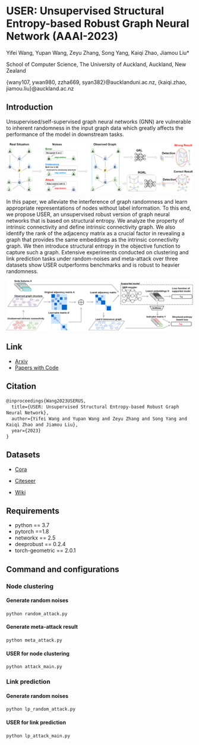 # USER: Unsupervised Structural Entropy-based Robust Graph Neural Network (AAAI-2023)

Yifei Wang, Yupan Wang, Zeyu Zhang, Song Yang, Kaiqi Zhao, Jiamou Liu*

School of Computer Science, The University of Auckland, Auckland, New Zealand

{wany107, ywan980, zzha669, syan382}@aucklanduni.ac.nz, {kaiqi.zhao, jiamou.liu}@auckland.ac.nz
<!--#### -->

## Introduction
Unsupervised/self-supervised graph neural networks (GNN) are vulnerable to inherent randomness in the input graph data which greatly affects the performance of the model in downstream tasks. 

![image](images/Unsupervised_RGRL.png "The aim of unsupervised robust graph representation learning")

In this paper, we alleviate the interference of graph randomness and learn appropriate representations of nodes without label information. To this end, we propose USER, an unsupervised robust version of graph neural networks that is based on structural entropy. We analyze the property of intrinsic connectivity and define intrinsic connectivity graph. We also identify the rank of the adjacency matrix as a crucial factor in revealing a graph that provides the same embeddings as the intrinsic connectivity graph. We then introduce structural entropy in the objective function to capture such a graph. 
Extensive experiments conducted on clustering and link prediction tasks under random-noises and meta-attack over three datasets show USER outperforms benchmarks and is robust to heavier randomness.

![image](images/USER_framework.png "The proposed USER framework")


## Link
* [Arxiv](https://arxiv.org/abs/2302.05889)
* [Papers with Code](https://paperswithcode.com/paper/user-unsupervised-structural-entropy-based)


## Citation
```{txt}
@inproceedings{Wang2023USERUS,
  title={USER: Unsupervised Structural Entropy-based Robust Graph Neural Network},
  author={Yifei Wang and Yupan Wang and Zeyu Zhang and Song Yang and Kaiqi Zhao and Jiamou Liu},
  year={2023}
}
```

## Datasets

* [Cora](https://github.com/kimiyoung/planetoid/tree/master/data)

* [Citeseer](https://github.com/kimiyoung/planetoid/tree/master/data)

* [Wiki](https://github.com/kimiyoung/planetoid/tree/master/data)

## Requirements

* python == 3.7
* pytorch ==1.8
* networkx == 2.5
* deeprobust == 0.2.4
* torch-geometric == 2.0.1



## Command and configurations

### Node clustering
#### Generate random noises
```shell
python random_attack.py  
```
#### Generate meta-attack result
```shell
python meta_attack.py  
```
#### USER for node clustering
```shell
python attack_main.py
```

### Link prediction
#### Generate random noises
```shell
python lp_random_attack.py  
```

#### USER for link prediction
```shell
python lp_attack_main.py
```